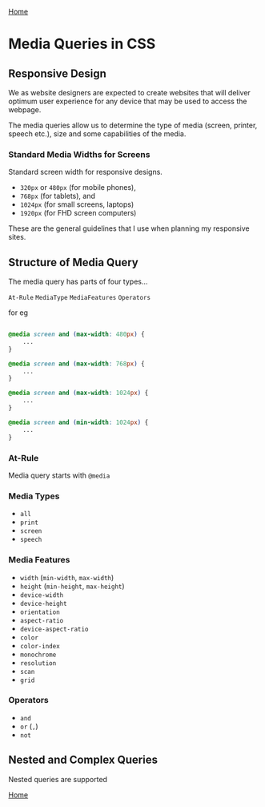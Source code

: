 [Home](./readme.md) 

# Media Queries in CSS

## Responsive Design

We as website designers are expected to create websites that will deliver optimum user experience for any device that may be used to access the webpage.

The media queries allow us to determine the type of media (screen, printer, speech etc.), size and some capabilities of the media.


### Standard Media Widths for Screens

Standard screen width for responsive designs.

* `320px` or `480px` (for mobile phones), 
* `768px` (for tablets), and 
* `1024px` (for small screens, laptops)
* `1920px` (for FHD screen computers)

These are the general guidelines that I use when planning my responsive sites.

## Structure of Media Query

The media query has parts of four types...

`At-Rule` `MediaType` `MediaFeatures` `Operators`

for eg

```css

@media screen and (max-width: 480px) {
    ...
}

@media screen and (max-width: 768px) {
    ...
}

@media screen and (max-width: 1024px) {
    ...
}

@media screen and (min-width: 1024px) {
    ...
}

```

### At-Rule

Media query starts with `@media`

### Media Types

* `all`
* `print`
* `screen`
* `speech`

### Media Features

* `width` (`min-width`, `max-width`)
* `height` (`min-height`, `max-height`)
* `device-width`
* `device-height`
* `orientation`
* `aspect-ratio`
* `device-aspect-ratio`
* `color`
* `color-index`
* `monochrome`
* `resolution`
* `scan`
* `grid`

### Operators

* `and`
* `or` (`,`)
* `not`


## Nested and Complex Queries

Nested queries are supported


[Home](./readme.md)
